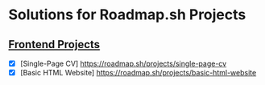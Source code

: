 # Solutions for Roadmap.sh Projects

## [Frontend Projects](https://roadmap.sh/frontend)

- [x] [Single-Page CV] https://roadmap.sh/projects/single-page-cv
- [x] [Basic HTML Website] https://roadmap.sh/projects/basic-html-website
